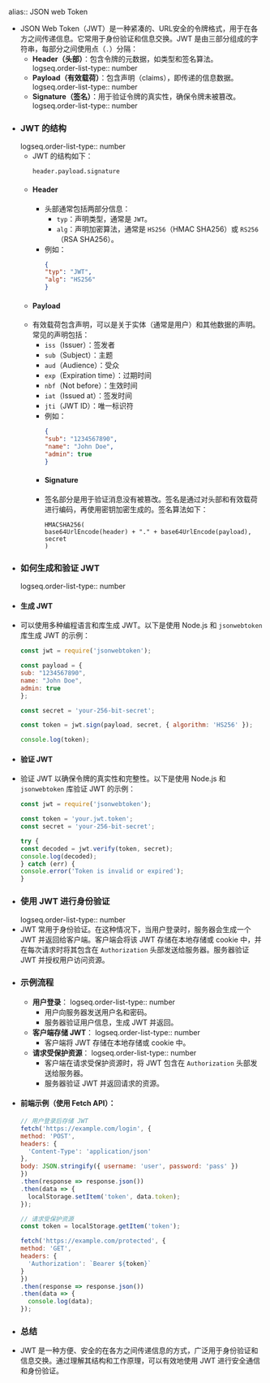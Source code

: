 alias:: JSON web Token

- JSON Web Token（JWT）是一种紧凑的、URL安全的令牌格式，用于在各方之间传递信息。它常用于身份验证和信息交换。JWT 是由三部分组成的字符串，每部分之间使用点（`.`）分隔：
	- **Header（头部）**：包含令牌的元数据，如类型和签名算法。
	  logseq.order-list-type:: number
	- **Payload（有效载荷）**：包含声明（claims），即传递的信息数据。
	  logseq.order-list-type:: number
	- **Signature（签名）**：用于验证令牌的真实性，确保令牌未被篡改。
	  logseq.order-list-type:: number
- ### JWT 的结构 
  logseq.order-list-type:: number
	- JWT 的结构如下：
	  ```
	  header.payload.signature
	  ```
	- #### Header
		- 头部通常包括两部分信息：
			- `typ`：声明类型，通常是 `JWT`。
			- `alg`：声明加密算法，通常是 `HS256`（HMAC SHA256）或 `RS256`（RSA SHA256）。
		- 例如：
		  ```json
		  {
		  "typ": "JWT",
		  "alg": "HS256"
		  }
		  ```
	- #### Payload
	- 有效载荷包含声明，可以是关于实体（通常是用户）和其他数据的声明。常见的声明包括：
		- `iss`（Issuer）：签发者
		- `sub`（Subject）：主题
		- `aud`（Audience）：受众
		- `exp`（Expiration time）：过期时间
		- `nbf`（Not before）：生效时间
		- `iat`（Issued at）：签发时间
		- `jti`（JWT ID）：唯一标识符
		- 例如：
		  ```json
		  {
		  "sub": "1234567890",
		  "name": "John Doe",
		  "admin": true
		  }
		  ```
		- #### Signature
		- 签名部分是用于验证消息没有被篡改。签名是通过对头部和有效载荷进行编码，再使用密钥加密生成的。签名算法如下：
		  ```
		  HMACSHA256(
		  base64UrlEncode(header) + "." + base64UrlEncode(payload),
		  secret
		  )
		  ```
- ### 如何生成和验证 JWT 
  logseq.order-list-type:: number
- #### 生成 JWT
- 可以使用多种编程语言和库生成 JWT。以下是使用 Node.js 和 `jsonwebtoken` 库生成 JWT 的示例：
  ```javascript
  const jwt = require('jsonwebtoken');
  
  const payload = {
  sub: "1234567890",
  name: "John Doe",
  admin: true
  };
  
  const secret = 'your-256-bit-secret';
  
  const token = jwt.sign(payload, secret, { algorithm: 'HS256' });
  
  console.log(token);
  ```
- #### 验证 JWT
- 验证 JWT 以确保令牌的真实性和完整性。以下是使用 Node.js 和 `jsonwebtoken` 库验证 JWT 的示例：
  ```javascript
  const jwt = require('jsonwebtoken');
  
  const token = 'your.jwt.token';
  const secret = 'your-256-bit-secret';
  
  try {
  const decoded = jwt.verify(token, secret);
  console.log(decoded);
  } catch (err) {
  console.error('Token is invalid or expired');
  }
  ```
- ### 使用 JWT 进行身份验证 
  logseq.order-list-type:: number
- JWT 常用于身份验证。在这种情况下，当用户登录时，服务器会生成一个 JWT 并返回给客户端。客户端会将该 JWT 存储在本地存储或 cookie 中，并在每次请求时将其包含在 `Authorization` 头部发送给服务器。服务器验证 JWT 并授权用户访问资源。
- ### 示例流程
	- **用户登录**：
	  logseq.order-list-type:: number
		- 用户向服务器发送用户名和密码。
		- 服务器验证用户信息，生成 JWT 并返回。
	- **客户端存储 JWT**：
	  logseq.order-list-type:: number
		- 客户端将 JWT 存储在本地存储或 cookie 中。
	- **请求受保护资源**：
	  logseq.order-list-type:: number
		- 客户端在请求受保护资源时，将 JWT 包含在 `Authorization` 头部发送给服务器。
		- 服务器验证 JWT 并返回请求的资源。
- #### 前端示例（使用 Fetch API）：
  ```javascript
  // 用户登录后存储 JWT
  fetch('https://example.com/login', {
  method: 'POST',
  headers: {
    'Content-Type': 'application/json'
  },
  body: JSON.stringify({ username: 'user', password: 'pass' })
  })
  .then(response => response.json())
  .then(data => {
    localStorage.setItem('token', data.token);
  });
  
  // 请求受保护资源
  const token = localStorage.getItem('token');
  
  fetch('https://example.com/protected', {
  method: 'GET',
  headers: {
    'Authorization': `Bearer ${token}`
  }
  })
  .then(response => response.json())
  .then(data => {
    console.log(data);
  });
  ```
- ### 总结
- JWT 是一种方便、安全的在各方之间传递信息的方式，广泛用于身份验证和信息交换。通过理解其结构和工作原理，可以有效地使用 JWT 进行安全通信和身份验证。
  <!--Converted by ToLogseq-->